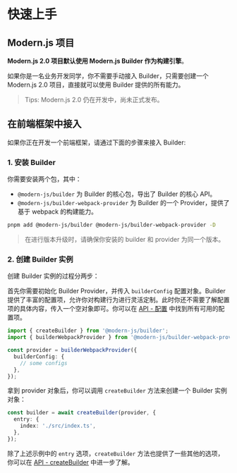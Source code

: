 # 快速上手

## Modern.js 项目

**Modern.js 2.0 项目默认使用 Modern.js Builder 作为构建引擎**。

如果你是一名业务开发同学，你不需要手动接入 Builder，只需要创建一个 Modern.js 2.0 项目，直接就可以使用 Builder 提供的所有能力。

> Tips: Modern.js 2.0 仍在开发中，尚未正式发布。

## 在前端框架中接入

如果你正在开发一个前端框架，请通过下面的步骤来接入 Builder:

### 1. 安装 Builder

你需要安装两个包，其中：

- `@modern-js/builder` 为 Builder 的核心包，导出了 Builder 的核心 API。
- `@modern-js/builder-webpack-provider` 为 Builder 的一个 Provider，提供了基于 webpack 的构建能力。

```bash
pnpm add @modern-js/builder @modern-js/builder-webpack-provider -D
```

> 在进行版本升级时，请确保你安装的 builder 和 provider 为同一个版本。

### 2. 创建 Builder 实例

创建 Builder 实例的过程分两步：

首先你需要初始化 Builder Provider，并传入 `builderConfig` 配置对象。Builder 提供了丰富的配置项，允许你对构建行为进行灵活定制。此时你还不需要了解配置项的具体内容，传入一个空对象即可。你可以在 [API - 配置](/zh/api/#配置) 中找到所有可用的配置项。

```ts
import { createBuilder } from '@modern-js/builder';
import { builderWebpackProvider } from '@modern-js/builder-webpack-provider';

const provider = builderWebpackProvider({
  builderConfig: {
    // some configs
  },
});
```

拿到 provider 对象后，你可以调用 `createBuilder` 方法来创建一个 Builder 实例对象：

```ts
const builder = await createBuilder(provider, {
  entry: {
    index: './src/index.ts',
  },
});
```

除了上述示例中的 `entry` 选项，`createBuilder` 方法也提供了一些其他的选项，你可以在 [API - createBuilder](/zh/api/builder-core.html#createbuilder) 中进一步了解。
